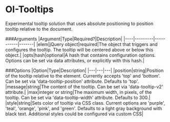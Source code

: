 # OI-Tooltips
Experimental tooltip solution that uses absolute positioning to position tooltip relative to the document.

###Arguments
|Argument|Type|Required?|Description|
|----|---------|-----------|-------|
|elem|jQuery object|required|The object that triggers and configures the tooltip. The tooltip will be centered above or below this object.|
|opts|hash|optional|A hash that contains configuration options. Options can be set via data attributes, or explicitly with this hash.|

###Options
|Option|Type|Description|
|---|---|---|
|position|string|Position of the tooltip relative to the element. Currently accepts 'top' and 'bottom'. Can be set via 'data-tooltip-position' attribute. Defaults to 'top'.
|message|string|The content of the tooltip. Can be set via 'data-tooltip-v2' attribute.|
|max|integer or string|The maximum width, in pixels, of the tooltip. Can be set via 'data-tooltip-width' attribute. Defaults to 300.|
|style|string|Sets color of tooltip via CSS class. Current options are 'purple', 'teal', 'orange', 'pink', and 'green'. Defaults to a light gray background with black text. Additional styles could be configured via custom CSS|
